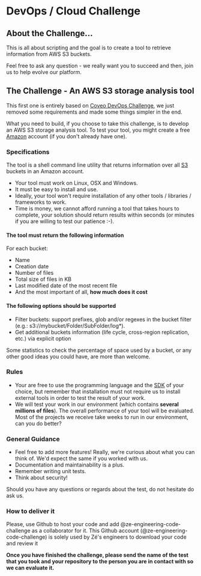 # DevOps / Cloud Challenge

## About the Challenge... 

This is all about scripting and the goal is to create a tool to retrieve information from AWS S3 buckets.

Feel free to ask any question - we really want you to succeed and then, join us to help evolve our platform.

## The Challenge - An AWS S3 storage analysis tool

This first one is entirely based on [Coveo DevOps Challenge](https://github.com/coveo/devops-coding-challenge), we just removed some requirements and made some things simpler in the end.

What you need to build, if you choose to take this challenge, is to develop an AWS S3 storage analysis tool. To test your tool, you might create a free [Amazon](http://aws.amazon.com/en/free/) account (if you don't already have one).

### Specifications

The tool is a shell command line utility that returns information over all [S3](https://aws.amazon.com/documentation/s3/) buckets in an Amazon account.

- Your tool must work on Linux, OSX and Windows.
- It must be easy to install and use.
- Ideally, your tool won't require installation of any other tools / libraries / frameworks to work.
- Time is money, we cannot afford running a tool that takes hours to complete, your solution should return results within seconds (or minutes if you are willing to test our patience :-).

#### The tool must return the following information

For each bucket:
- Name
- Creation date
- Number of files
- Total size of files in KB
- Last modified date of the most recent file
- And the most important of all, **how much does it cost**
  
#### The following options should be supported

- Filter buckets: support prefixes, glob and/or regexes in the bucket filter (e.g.: s3://mybucket/Folder/SubFolder/log*).
- Get additional buckets information (life cycle, cross-region replication, etc.) via explicit option

Some statistics to check the percentage of space used by a bucket, or any other good ideas you could have, are more than welcome.

### Rules

- Your are free to use the programming language and the [SDK](https://aws.amazon.com/tools/) of your choice, but remember that installation must not require us to install external tools in order to test the result of your work.
- We will test your work in our environment (which contains **several millions of files**). The overall performance of your tool will be evaluated. Most of the projects we receive take weeks to run in our environment, can you do better?

### General Guidance

- Feel free to add more features! Really, we're curious about what you can think of. We'd expect the same if you worked with us.
- Documentation and maintainability is a plus.
- Remember writing unit tests. 
- Think about security!

Should you have any questions or regards about the test, do not hesitate do ask us.

### How to deliver it

Please, use Github to host your code and add @ze-engineering-code-challenge as a collaborator for it. This Github account (@ze-engineering-code-challenge) is solely used by Zé's engineers to download your code and review it

**Once you have finished the challenge, please send the name of the test that you took and your repository to the person you are in contact with so we can evaluate it.**

